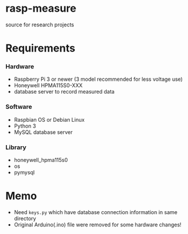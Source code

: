 # rasp-measure
source for research projects

# Requirements
### Hardware
* Raspberry Pi 3 or newer (3 model recommended for less voltage use)
* Honeywell HPMA115S0-XXX
* database server to record measured data

### Software
* Raspbian OS or Debian Linux
* Python 3
* MySQL database server

### Library
* honeywell_hpma115s0
* os
* pymysql

# Memo
* Need `keys.py` which have database connection information in same directory 
* Original Arduino(.ino) file were removed for some hardware changes!
